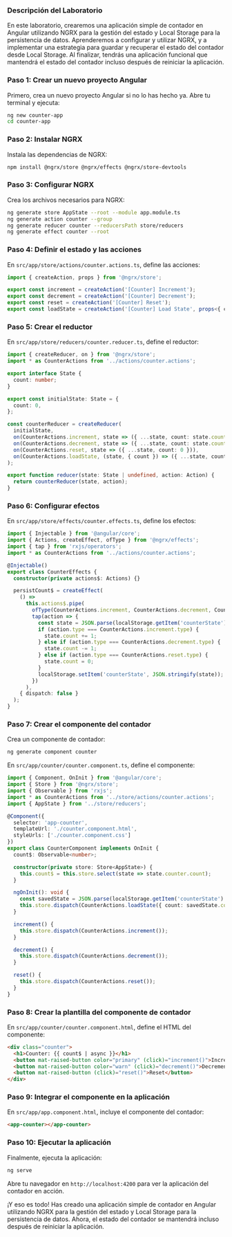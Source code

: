 ### Descripción del Laboratorio

En este laboratorio, crearemos una aplicación simple de contador en Angular utilizando NGRX para la gestión del estado y Local Storage para la persistencia de datos. Aprenderemos a configurar y utilizar NGRX, y a implementar una estrategia para guardar y recuperar el estado del contador desde Local Storage. Al finalizar, tendrás una aplicación funcional que mantendrá el estado del contador incluso después de reiniciar la aplicación.

### Paso 1: Crear un nuevo proyecto Angular

Primero, crea un nuevo proyecto Angular si no lo has hecho ya. Abre tu terminal y ejecuta:

```sh
ng new counter-app
cd counter-app
```

### Paso 2: Instalar NGRX

Instala las dependencias de NGRX:

```sh
npm install @ngrx/store @ngrx/effects @ngrx/store-devtools
```

### Paso 3: Configurar NGRX

Crea los archivos necesarios para NGRX:

```sh
ng generate store AppState --root --module app.module.ts
ng generate action counter --group
ng generate reducer counter --reducersPath store/reducers
ng generate effect counter --root
```

### Paso 4: Definir el estado y las acciones

En `src/app/store/actions/counter.actions.ts`, define las acciones:

```typescript
import { createAction, props } from '@ngrx/store';

export const increment = createAction('[Counter] Increment');
export const decrement = createAction('[Counter] Decrement');
export const reset = createAction('[Counter] Reset');
export const loadState = createAction('[Counter] Load State', props<{ count: number }>());
```

### Paso 5: Crear el reductor

En `src/app/store/reducers/counter.reducer.ts`, define el reductor:

```typescript
import { createReducer, on } from '@ngrx/store';
import * as CounterActions from '../actions/counter.actions';

export interface State {
  count: number;
}

export const initialState: State = {
  count: 0,
};

const counterReducer = createReducer(
  initialState,
  on(CounterActions.increment, state => ({ ...state, count: state.count + 1 })),
  on(CounterActions.decrement, state => ({ ...state, count: state.count - 1 })),
  on(CounterActions.reset, state => ({ ...state, count: 0 })),
  on(CounterActions.loadState, (state, { count }) => ({ ...state, count }))
);

export function reducer(state: State | undefined, action: Action) {
  return counterReducer(state, action);
}
```

### Paso 6: Configurar efectos

En `src/app/store/effects/counter.effects.ts`, define los efectos:

```typescript
import { Injectable } from '@angular/core';
import { Actions, createEffect, ofType } from '@ngrx/effects';
import { tap } from 'rxjs/operators';
import * as CounterActions from '../actions/counter.actions';

@Injectable()
export class CounterEffects {
  constructor(private actions$: Actions) {}

  persistCount$ = createEffect(
    () =>
      this.actions$.pipe(
        ofType(CounterActions.increment, CounterActions.decrement, CounterActions.reset),
        tap(action => {
          const state = JSON.parse(localStorage.getItem('counterState') || '{"count": 0}');
          if (action.type === CounterActions.increment.type) {
            state.count += 1;
          } else if (action.type === CounterActions.decrement.type) {
            state.count -= 1;
          } else if (action.type === CounterActions.reset.type) {
            state.count = 0;
          }
          localStorage.setItem('counterState', JSON.stringify(state));
        })
      ),
    { dispatch: false }
  );
}
```

### Paso 7: Crear el componente del contador

Crea un componente de contador:

```sh
ng generate component counter
```

En `src/app/counter/counter.component.ts`, define el componente:

```typescript
import { Component, OnInit } from '@angular/core';
import { Store } from '@ngrx/store';
import { Observable } from 'rxjs';
import * as CounterActions from '../store/actions/counter.actions';
import { AppState } from '../store/reducers';

@Component({
  selector: 'app-counter',
  templateUrl: './counter.component.html',
  styleUrls: ['./counter.component.css']
})
export class CounterComponent implements OnInit {
  count$: Observable<number>;

  constructor(private store: Store<AppState>) {
    this.count$ = this.store.select(state => state.counter.count);
  }

  ngOnInit(): void {
    const savedState = JSON.parse(localStorage.getItem('counterState') || '{"count": 0}');
    this.store.dispatch(CounterActions.loadState({ count: savedState.count }));
  }

  increment() {
    this.store.dispatch(CounterActions.increment());
  }

  decrement() {
    this.store.dispatch(CounterActions.decrement());
  }

  reset() {
    this.store.dispatch(CounterActions.reset());
  }
}
```

### Paso 8: Crear la plantilla del componente de contador

En `src/app/counter/counter.component.html`, define el HTML del componente:

```html
<div class="counter">
  <h1>Counter: {{ count$ | async }}</h1>
  <button mat-raised-button color="primary" (click)="increment()">Increment</button>
  <button mat-raised-button color="warn" (click)="decrement()">Decrement</button>
  <button mat-raised-button (click)="reset()">Reset</button>
</div>
```

### Paso 9: Integrar el componente en la aplicación

En `src/app/app.component.html`, incluye el componente del contador:

```html
<app-counter></app-counter>
```

### Paso 10: Ejecutar la aplicación

Finalmente, ejecuta la aplicación:

```sh
ng serve
```

Abre tu navegador en `http://localhost:4200` para ver la aplicación del contador en acción.

¡Y eso es todo! Has creado una aplicación simple de contador en Angular utilizando NGRX para la gestión del estado y Local Storage para la persistencia de datos. Ahora, el estado del contador se mantendrá incluso después de reiniciar la aplicación.